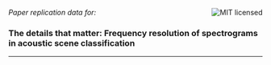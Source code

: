 <a href="LICENSE"><img src="https://img.shields.io/badge/license-MIT-blue.svg" alt="MIT licensed" title="MIT licensed" align="right" /></a>

*Paper replication data for:*

### The details that matter: Frequency resolution of spectrograms in acoustic scene classification

---


